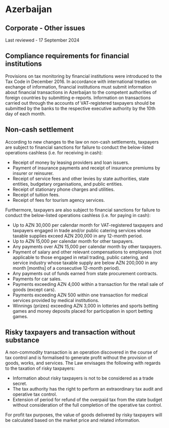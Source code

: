 # Azerbaijan
## Corporate - Other issues
Last reviewed - 17 September 2024
## Compliance requirements for financial institutions
Provisions on tax monitoring by financial institutions were introduced to the Tax Code in December 2016. In accordance with international treaties on exchange of information, financial institutions must submit information about financial transactions in Azerbaijan to the competent authorities of foreign countries by submitting e-reports.
Information on transactions carried out through the accounts of VAT-registered taxpayers should be submitted by the banks to the respective executive authority by the 10th day of each month.
## Non-cash settlement
According to new changes to the law on non-cash settlements, taxpayers are subject to financial sanctions for failure to conduct the below-listed operations cashless (i.e. for receiving in cash):
  * Receipt of money by leasing providers and loan issuers.
  * Payment of insurance payments and receipt of insurance premiums by insurer or reinsurer.
  * Receipt of service fees and other levies by state authorities, state entities, budgetary organisations, and public entities.
  * Receipt of stationary phone charges and utilities.
  * Receipt of tuition fees.
  * Receipt of fees for tourism agency services.


Furthermore, taxpayers are also subject to financial sanctions for failure to conduct the below-listed operations cashless (i.e. for paying in cash):
  * Up to AZN 30,000 per calendar month for VAT-registered taxpayers and taxpayers engaged in trade and/or public catering services whose taxable supplies exceed AZN 200,000 in any 12-month period.
  * Up to AZN 15,000 per calendar month for other taxpayers.
  * Any payments over AZN 15,000 per calendar month by other taxpayers.
  * Payment of salary and other relevant compensations to employees (not applicable to those engaged in retail trading, public catering, and service industry whose taxable supply are below AZN 200,000 in any month [months] of a consecutive 12-month period).
  * Any payments out of funds earned from state procurement contracts.
  * Payments for car sales.
  * Payments exceeding AZN 4,000 within a transaction for the retail sale of goods (except cars).
  * Payments exceeding AZN 500 within one transaction for medical services provided by medical institutions.
  * Winnings (prizes) exceeding AZN 3,000 in lotteries and sports betting games and money deposits placed for participation in sport betting games.


## Risky taxpayers and transaction without substance
A non-commodity transaction is an operation discovered in the course of tax control and is formalised to generate profit without the provision of goods, works, and services.
The Law envisages the following with regards to the taxation of risky taxpayers:
  * Information about risky taxpayers is not to be considered as a trade secret.
  * The tax authority has the right to perform an extraordinary tax audit and operative tax control.
  * Extension of period for refund of the overpaid tax from the state budget without consideration of the full completion of the operative tax control.


For profit tax purposes, the value of goods delivered by risky taxpayers will be calculated based on the market price and related information.
